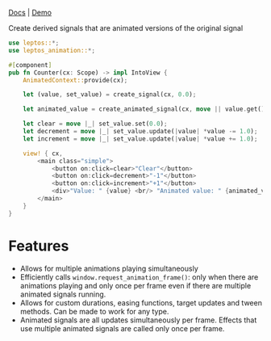 [Docs](https://docs.rs/leptos_animation/latest/leptos_animation/)
| [Demo](https://paulwagener.github.io/leptos_animation/)

Create derived signals that are animated versions of the original signal

```rust
use leptos::*;
use leptos_animation::*;

#[component]
pub fn Counter(cx: Scope) -> impl IntoView {
    AnimatedContext::provide(cx);

    let (value, set_value) = create_signal(cx, 0.0);

    let animated_value = create_animated_signal(cx, move || value.get().into(), tween_default);

    let clear = move |_| set_value.set(0.0);
    let decrement = move |_| set_value.update(|value| *value -= 1.0);
    let increment = move |_| set_value.update(|value| *value += 1.0);

    view! { cx,
        <main class="simple">
            <button on:click=clear>"Clear"</button>
            <button on:click=decrement>"-1"</button>
            <button on:click=increment>"+1"</button>
            <div>"Value: " {value} <br/> "Animated value: " {animated_value}</div>
        </main>
    }
}
```

# Features

* Allows for multiple animations playing simultaneously
* Efficiently calls `window.request_animation_frame()`: only when there are animations playing and only once per frame
  even if there are multiple animated signals running.
* Allows for custom durations, easing functions, target updates and tween methods. Can be made to work for any type.
* Animated signals are all updates simultaneously per frame. Effects that use multiple animated signals are called only
  once per frame.